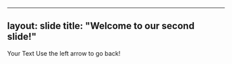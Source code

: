 
---
layout: slide
title: "Welcome to our second slide!"
---
Your Text
Use the left arrow to go back!
